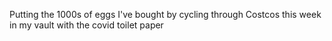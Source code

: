 Putting the 1000s of eggs I've bought by cycling through Costcos this week in my vault with the covid toilet paper

